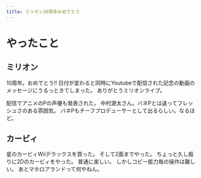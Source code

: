 ```yaml
---
title: ミリオン10周年おめでとう
---
```


# やったこと

## ミリオン

10周年。おめでとう!!
日付が変わると同時にYoutubeで配信された記念の動画のメッセージにうるっときてしまった。
ありがとうミリオンライブ。

配信でアニメのPの声優も発表された。
中村源太さん。バネPとは違ってフレッシュさのある雰囲気。
バネPもチーフプロデューサーとして出るらしい。なるほど。

## カービィ

星のカービィWiiデラックスを買った。
そして2面までやった。
ちょっと久し振りに2Dのカービィをやった。
普通に楽しい。
しかしコピー能力毎の操作は難しい。
あとマホロアランドって何やねん。
